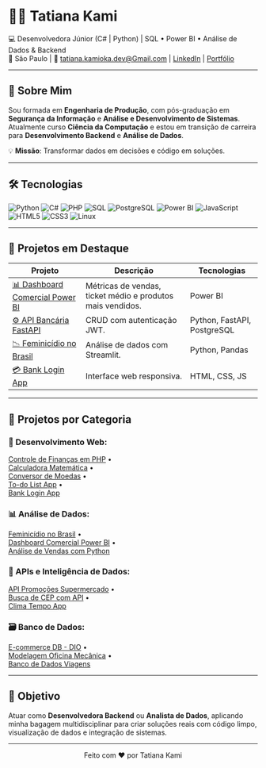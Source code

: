 # 👩‍💻 Tatiana Kami

💻 Desenvolvedora Júnior (C# | Python) | SQL • Power BI • Análise de Dados & Backend  
📍 São Paulo | 📧 tatiana.kamioka.dev@Gmail.com | [LinkedIn](https://linkedin.com/in/tatiana-kami) | [Portfólio](https://tatianakami.github.io)

---

## 🚀 Sobre Mim
Sou formada em **Engenharia de Produção**, com pós-graduação em **Segurança da Informação** e **Análise e Desenvolvimento de Sistemas**.  
Atualmente curso **Ciência da Computação** e estou em transição de carreira para **Desenvolvimento Backend** e **Análise de Dados**.

💡 **Missão**: Transformar dados em decisões e código em soluções.

---

## 🛠 Tecnologias
![Python](https://img.shields.io/badge/Python-3776AB?style=flat-square&logo=python&logoColor=white)
![C#](https://img.shields.io/badge/CSharp-239120?style=flat-square&logo=csharp&logoColor=white)
![PHP](https://img.shields.io/badge/PHP-777BB4?style=flat-square&logo=php&logoColor=white)
![SQL](https://img.shields.io/badge/SQL-4479A1?style=flat-square&logo=mysql&logoColor=white)
![PostgreSQL](https://img.shields.io/badge/PostgreSQL-336791?style=flat-square&logo=postgresql&logoColor=white)
![Power BI](https://img.shields.io/badge/PowerBI-F2C811?style=flat-square&logo=powerbi&logoColor=black)
![JavaScript](https://img.shields.io/badge/JavaScript-F7DF1E?style=flat-square&logo=javascript&logoColor=black)
![HTML5](https://img.shields.io/badge/HTML5-E34F26?style=flat-square&logo=html5&logoColor=white)
![CSS3](https://img.shields.io/badge/CSS3-1572B6?style=flat-square&logo=css3&logoColor=white)
![Linux](https://img.shields.io/badge/Linux-FCC624?style=flat-square&logo=linux&logoColor=black)

---

## 📌 Projetos em Destaque
| Projeto | Descrição | Tecnologias |
|---------|-----------|-------------|
| [📊 Dashboard Comercial Power BI](https://github.com/Tatianakami/Dashboard_Eletro) | Métricas de vendas, ticket médio e produtos mais vendidos. | Power BI |
| [⚙️ API Bancária FastAPI](https://github.com/Tatianakami/api-bancaria-fastapi) | CRUD com autenticação JWT. | Python, FastAPI, PostgreSQL |
| [📉 Feminicídio no Brasil](https://github.com/Tatianakami/analise-feminicidio-brasil) | Análise de dados com Streamlit. | Python, Pandas |
| [💳 Bank Login App](https://github.com/Tatianakami/bank-login-app) | Interface web responsiva. | HTML, CSS, JS |

---

## 📂 Projetos por Categoria

### 🔧 Desenvolvimento Web:
[Controle de Finanças em PHP](https://github.com/Tatianakami/controle_financas) •  
[Calculadora Matemática](https://github.com/Tatianakami/PHP_Calculadora_Matematica) •  
[Conversor de Moedas](https://github.com/Tatianakami/conversor-moedas) •  
[To-do List App](https://github.com/Tatianakami/To-do-list-app) •  
[Bank Login App](https://github.com/Tatianakami/bank-login-app)  

### 📊 Análise de Dados:
[Feminicídio no Brasil](https://github.com/Tatianakami/analise-feminicidio-brasil) •  
[Dashboard Comercial Power BI](https://github.com/Tatianakami/Dashboard-Comercial-PowerBI) •  
[Análise de Vendas com Python](https://github.com/Tatianakami/Analise-de-vendas-Python)  

### 🧠 APIs e Inteligência de Dados:
[API Promoções Supermercado](https://github.com/Tatianakami/api-promocoes-supermercado) •  
[Busca de CEP com API](https://github.com/Tatianakami/buscador-cep) •  
[Clima Tempo App](https://github.com/Tatianakami/Clima-tempo-app)  

### 🗃️ Banco de Dados:
[E-commerce DB - DIO](https://github.com/Tatianakami/ecommerce-db) •  
[Modelagem Oficina Mecânica](https://github.com/Tatianakami/modelagem_oficina_mecanica) •  
[Banco de Dados Viagens](https://github.com/Tatianakami/Banco-de-dados-Viagens)  

---

## 🎯 Objetivo
Atuar como **Desenvolvedora Backend** ou **Analista de Dados**, aplicando minha bagagem multidisciplinar para criar soluções reais com código limpo, visualização de dados e integração de sistemas.

---

<p align="center">Feito com ❤️ por Tatiana Kami</p>

